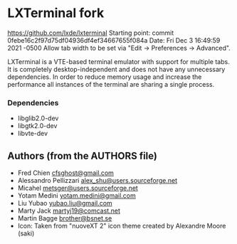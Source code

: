 # LXTerminal fork

https://github.com/lxde/lxterminal
Starting point:
    commit 0febe16c2f97d75df04936df4ef34667655f084a
    Date:   Fri Dec 3 16:49:59 2021 -0500
        Allow tab width to be set via "Edit -> Preferences -> Advanced".

LXTerminal is a VTE-based terminal emulator with support for multiple tabs.  It
is completely desktop-independent and does not have any unnecessary
dependencies. In order to reduce memory usage and increase the performance all
instances of the terminal are sharing a single process.

### Dependencies

* libglib2.0-dev
* libgtk2.0-dev
* libvte-dev

## Authors (from the AUTHORS file)

- Fred Chien <cfsghost@gmail.com>
- Alessandro Pellizzari <alex_shu@users.sourceforge.net>
- Micahel <metsger@users.sourceforge.net>
- Yotam Medini <yotam.medini@gmail.com>
- Liu Yubao <yubao.liu@gmail.com>
- Marty Jack <martyj19@comcast.net>
- Martin Bagge <brother@bsnet.se>
- Icon: Taken from "nuoveXT 2" icon theme created by Alexandre Moore (saki)
